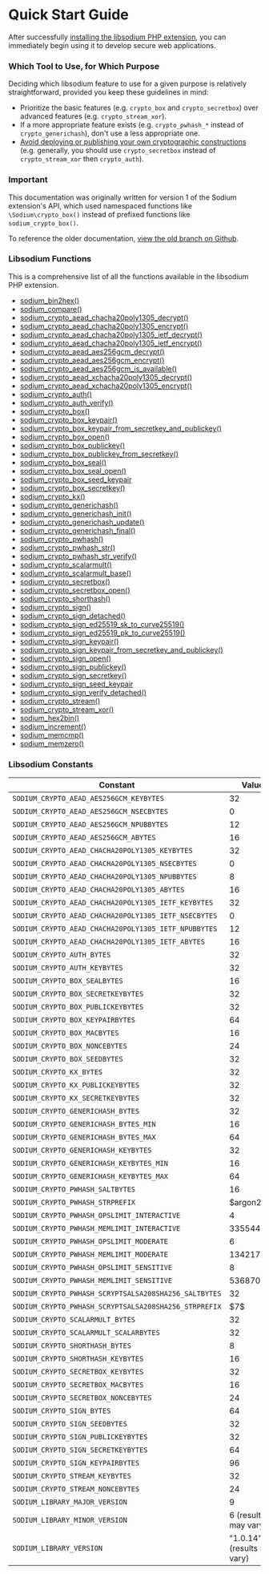 # Quick Start Guide

After successfully [installing the libsodium PHP extension](00-intro.md#installing-libsodium),
you can immediately begin using it to develop secure web applications.

<h3 id="which-tool">Which Tool to Use, for Which Purpose</h3>

Deciding which libsodium feature to use for a given purpose is relatively
straightforward, provided you keep these guidelines in mind:

* Prioritize the basic features (e.g. `crypto_box` and `crypto_secretbox`) over
  advanced features (e.g. `crypto_stream_xor`).
* If a more appropriate feature exists (e.g. `crypto_pwhash_*` instead of 
  `crypto_generichash`), don't use a less appropriate one.
* [Avoid deploying or publishing your own cryptographic constructions](http://www.cryptofails.com/post/75204435608/write-crypto-code-dont-publish-it)
  (e.g. generally, you should use `crypto_secretbox` instead of `crypto_stream_xor`
  then `crypto_auth`).

<h3>Important</h3>

This documentation was originally written for version 1 of the Sodium extension's API, which
used namespaced functions like `\Sodium\crypto_box()` instead of prefixed functions like
`sodium_crypto_box()`.
 
To reference the older documentation, [view the old branch on Github](https://github.com/paragonie/pecl-libsodium-doc/tree/v1).

<h3 id="function-index">Libsodium Functions</h3>

This is a comprehensive list of all the functions available in the libsodium PHP
extension.

* [sodium_bin2hex()](03-utilities-helpers.md#bin2hex)
* [sodium_compare()](03-utilities-helpers.md#compare)
* [sodium_crypto_aead_chacha20poly1305_decrypt()](08-advanced.md#crypto-aead-chacha20poly1305)
* [sodium_crypto_aead_chacha20poly1305_encrypt()](08-advanced.md#crypto-aead-chacha20poly1305)
* [sodium_crypto_aead_chacha20poly1305_ietf_decrypt()](08-advanced.md#crypto-aead-chacha20poly1305-ietf)
* [sodium_crypto_aead_chacha20poly1305_ietf_encrypt()](08-advanced.md#crypto-aead-chacha20poly1305-ietf)
* [sodium_crypto_aead_aes256gcm_decrypt()](08-advanced.md#crypto-aead-aes256gcm)
* [sodium_crypto_aead_aes256gcm_encrypt()](08-advanced.md#crypto-aead-aes256gcm)
* [sodium_crypto_aead_aes256gcm_is_available()](08-advanced.md#crypto-aead-aes256gcm)
* [sodium_crypto_aead_xchacha20poly1305_decrypt()](08-advanced.md#crypto-aead-xchacha20poly1305)
* [sodium_crypto_aead_xchacha20poly1305_encrypt()](08-advanced.md#crypto-aead-xchacha20poly1305)
* [sodium_crypto_auth()](04-secretkey-crypto.md#crypto-auth)
* [sodium_crypto_auth_verify()](04-secretkey-crypto.md#crypto-auth)
* [sodium_crypto_box()](05-publickey-crypto.md#crypto-box)
* [sodium_crypto_box_keypair()](05-publickey-crypto.md)
* [sodium_crypto_box_keypair_from_secretkey_and_publickey()](05-publickey-crypto.md)
* [sodium_crypto_box_open()](05-publickey-crypto.md#crypto-box)
* [sodium_crypto_box_publickey()](05-publickey-crypto.md)
* [sodium_crypto_box_publickey_from_secretkey()](08-advanced.md#public-key-from-secret-key)
* [sodium_crypto_box_seal()](08-advanced.md#crypto-box-seal)
* [sodium_crypto_box_seal_open()](08-advanced.md#crypto-box-seal)
* [sodium_crypto_box_seed_keypair](05-publickey-crypto.md#crypto-box-seed-keypair)
* [sodium_crypto_box_secretkey()](05-publickey-crypto.md)
* [sodium_crypto_kx()](08-advanced.md#crypto-kx)
* [sodium_crypto_generichash()](06-hashing.md#crypto-generichash)
* [sodium_crypto_generichash_init()](06-hashing.md#crypto-generichash)
* [sodium_crypto_generichash_update()](06-hashing.md#crypto-generichash)
* [sodium_crypto_generichash_final()](06-hashing.md#crypto-generichash)
* [sodium_crypto_pwhash()](07-password-hashing.md#crypto-pwhash)
* [sodium_crypto_pwhash_str()](07-password-hashing.md#crypto-pwhash-str)
* [sodium_crypto_pwhash_str_verify()](07-password-hashing.md#crypto-pwhash-str)
* [sodium_crypto_scalarmult()](08-advanced.md#crypto-scalarmult)
* [sodium_crypto_scalarmult_base()](08-advanced.md#public-key-from-secret-key)
* [sodium_crypto_secretbox()](04-secretkey-crypto.md#crypto-secretbox)
* [sodium_crypto_secretbox_open()](04-secretkey-crypto.md#crypto-secretbox-open)
* [sodium_crypto_shorthash()](06-hashing.md#crypto-shorthash)
* [sodium_crypto_sign()](05-publickey-crypto.md#crypto-sign)
* [sodium_crypto_sign_detached()](05-publickey-crypto.md#crypto-sign-detached)
* [sodium_crypto_sign_ed25519_sk_to_curve25519()](08-advanced.md#ed25519-key-to-curve25519-key)
* [sodium_crypto_sign_ed25519_pk_to_curve25519()](08-advanced.md#ed25519-key-to-curve25519-key)
* [sodium_crypto_sign_keypair()](05-publickey-crypto.md)
* [sodium_crypto_sign_keypair_from_secretkey_and_publickey()](05-publickey-crypto.md)
* [sodium_crypto_sign_open()](05-publickey-crypto.md#crypto-sign-open)
* [sodium_crypto_sign_publickey()](05-publickey-crypto.md)
* [sodium_crypto_sign_secretkey()](05-publickey-crypto.md)
* [sodium_crypto_sign_seed_keypair](05-publickey-crypto.md#crypto-sign-seed-keypair)
* [sodium_crypto_sign_verify_detached()](05-publickey-crypto.md#crypto-sign-verify-detached)
* [sodium_crypto_stream()](08-advanced.md#crypto-stream)
* [sodium_crypto_stream_xor()](08-advanced.md#crypto-stream)
* [sodium_hex2bin()](03-utilities-helpers.md#hex2bin)
* [sodium_increment()](03-utilities-helpers.md#increment)
* [sodium_memcmp()](03-utilities-helpers.md#memcmp)
* [sodium_memzero()](03-utilities-helpers.md#memzero)

<h3 id="constant-index">Libsodium Constants</h3>

<table class="table table-striped responsive">
    <thead>
        <tr>
            <th>Constant</th>
            <th>Value</th>
        </tr>
    </thead>
    <tbody>
        <tr>
            <td class="const_key">
                <code class="php">SODIUM_CRYPTO_AEAD_AES256GCM_KEYBYTES</code>
            </td>
            <td class="const_value">
                32
            </td>
        </tr>
        <tr>
            <td class="const_key">
                <code class="php">SODIUM_CRYPTO_AEAD_AES256GCM_NSECBYTES</code>
            </td>
            <td class="const_value">
                0
            </td>
        </tr>
        <tr>
            <td class="const_key">
                <code class="php">SODIUM_CRYPTO_AEAD_AES256GCM_NPUBBYTES</code>
            </td>
            <td class="const_value">
                12
            </td>
        </tr>
        <tr>
            <td class="const_key">
                <code class="php">SODIUM_CRYPTO_AEAD_AES256GCM_ABYTES</code>
            </td>
            <td class="const_value">
                16
            </td>
        </tr>
        <tr>
            <td class="const_key">
                <code class="php">SODIUM_CRYPTO_AEAD_CHACHA20POLY1305_KEYBYTES</code>
            </td>
            <td class="const_value">
                32
            </td>
        </tr>
        <tr>
            <td class="const_key">
                <code class="php">SODIUM_CRYPTO_AEAD_CHACHA20POLY1305_NSECBYTES</code>
            </td>
            <td class="const_value">
                0
            </td>
        </tr>
        <tr>
            <td class="const_key">
                <code class="php">SODIUM_CRYPTO_AEAD_CHACHA20POLY1305_NPUBBYTES</code>
            </td>
            <td class="const_value">
                8
            </td>
        </tr>
        <tr>
            <td class="const_key">
                <code class="php">SODIUM_CRYPTO_AEAD_CHACHA20POLY1305_ABYTES</code>
            </td>
            <td class="const_value">
                16
            </td>
        </tr>
        <tr>
            <td class="const_key">
                <code class="php">SODIUM_CRYPTO_AEAD_CHACHA20POLY1305_IETF_KEYBYTES</code>
            </td>
            <td class="const_value">
                32
            </td>
        </tr>
        <tr>
            <td class="const_key">
                <code class="php">SODIUM_CRYPTO_AEAD_CHACHA20POLY1305_IETF_NSECBYTES</code>
            </td>
            <td class="const_value">
                0
            </td>
        </tr>
        <tr>
            <td class="const_key">
                <code class="php">SODIUM_CRYPTO_AEAD_CHACHA20POLY1305_IETF_NPUBBYTES</code>
            </td>
            <td class="const_value">
                12
            </td>
        </tr>
        <tr>
            <td class="const_key">
                <code class="php">SODIUM_CRYPTO_AEAD_CHACHA20POLY1305_IETF_ABYTES</code>
            </td>
            <td class="const_value">
                16
            </td>
        </tr>
        <tr>
            <td class="const_key">
                <code class="php">SODIUM_CRYPTO_AUTH_BYTES</code>
            </td>
            <td class="const_value">
                32
            </td>
        </tr>
        <tr>
            <td class="const_key">
                <code class="php">SODIUM_CRYPTO_AUTH_KEYBYTES</code>
            </td>
            <td class="const_value">
                32
            </td>
        </tr>
        <tr>
            <td class="const_key">
                <code class="php">SODIUM_CRYPTO_BOX_SEALBYTES</code>
            </td>
            <td class="const_value">
                16
            </td>
        </tr>
        <tr>
            <td class="const_key">
                <code class="php">SODIUM_CRYPTO_BOX_SECRETKEYBYTES</code>
            </td>
            <td class="const_value">
                32
            </td>
        </tr>
        <tr>
            <td class="const_key">
                <code class="php">SODIUM_CRYPTO_BOX_PUBLICKEYBYTES</code>
            </td>
            <td class="const_value">
                32
            </td>
        </tr>
        <tr>
            <td class="const_key">
                <code class="php">SODIUM_CRYPTO_BOX_KEYPAIRBYTES</code>
            </td>
            <td class="const_value">
                64
            </td>
        </tr>
        <tr>
            <td class="const_key">
                <code class="php">SODIUM_CRYPTO_BOX_MACBYTES</code>
            </td>
            <td class="const_value">
                16
            </td>
        </tr>
        <tr>
            <td class="const_key">
                <code class="php">SODIUM_CRYPTO_BOX_NONCEBYTES</code>
            </td>
            <td class="const_value">
                24
            </td>
        </tr>
        <tr>
            <td class="const_key">
                <code class="php">SODIUM_CRYPTO_BOX_SEEDBYTES</code>
            </td>
            <td class="const_value">
                32
            </td>
        </tr>
        <tr>
            <td class="const_key">
                <code class="php">SODIUM_CRYPTO_KX_BYTES</code>
            </td>
            <td class="const_value">
                32
            </td>
        </tr>
        <tr>
            <td class="const_key">
                <code class="php">SODIUM_CRYPTO_KX_PUBLICKEYBYTES</code>
            </td>
            <td class="const_value">
                32
            </td>
        </tr>
        <tr>
            <td class="const_key">
                <code class="php">SODIUM_CRYPTO_KX_SECRETKEYBYTES</code>
            </td>
            <td class="const_value">
                32
            </td>
        </tr>
        <tr>
            <td class="const_key">
                <code class="php">SODIUM_CRYPTO_GENERICHASH_BYTES</code>
            </td>
            <td class="const_value">
                32
            </td>
        </tr>
        <tr>
            <td class="const_key">
                <code class="php">SODIUM_CRYPTO_GENERICHASH_BYTES_MIN</code>
            </td>
            <td class="const_value">
                16
            </td>
        </tr>
        <tr>
            <td class="const_key">
                <code class="php">SODIUM_CRYPTO_GENERICHASH_BYTES_MAX</code>
            </td>
            <td class="const_value">
                64
            </td>
        </tr>
        <tr>
            <td class="const_key">
                <code class="php">SODIUM_CRYPTO_GENERICHASH_KEYBYTES</code>
            </td>
            <td class="const_value">
                32
            </td>
        </tr>
        <tr>
            <td class="const_key">
                <code class="php">SODIUM_CRYPTO_GENERICHASH_KEYBYTES_MIN</code>
            </td>
            <td class="const_value">
                16
            </td>
        </tr>
        <tr>
            <td class="const_key">
                <code class="php">SODIUM_CRYPTO_GENERICHASH_KEYBYTES_MAX</code>
            </td>
            <td class="const_value">
                64
            </td>
        </tr>
        <tr id="const-crypto-pwhash">
            <td class="const_key">
                <code class="php">SODIUM_CRYPTO_PWHASH_SALTBYTES</code>
            </td>
            <td class="const_value">
                16
            </td>
        </tr>
        <tr>
            <td class="const_key">
                <code class="php">SODIUM_CRYPTO_PWHASH_STRPREFIX</code>
            </td>
            <td class="const_value">
                $argon2i$
            </td>
        </tr>
        <tr>
            <td class="const_key">
                <code class="php">SODIUM_CRYPTO_PWHASH_OPSLIMIT_INTERACTIVE</code>
            </td>
            <td class="const_value">
                4
            </td>
        </tr>
        <tr>
            <td class="const_key">
                <code class="php">SODIUM_CRYPTO_PWHASH_MEMLIMIT_INTERACTIVE</code>
            </td>
            <td class="const_value">
                33554432
            </td>
        </tr>
        <tr>
            <td class="const_key">
                <code class="php">SODIUM_CRYPTO_PWHASH_OPSLIMIT_MODERATE</code>
            </td>
            <td class="const_value">
                6
            </td>
        </tr>
        <tr>
            <td class="const_key">
                <code class="php">SODIUM_CRYPTO_PWHASH_MEMLIMIT_MODERATE</code>
            </td>
            <td class="const_value">
                134217728
            </td>
        </tr>
        <tr>
            <td class="const_key">
                <code class="php">SODIUM_CRYPTO_PWHASH_OPSLIMIT_SENSITIVE</code>
            </td>
            <td class="const_value">
                8
            </td>
        </tr>
        <tr>
            <td class="const_key">
                <code class="php">SODIUM_CRYPTO_PWHASH_MEMLIMIT_SENSITIVE</code>
            </td>
            <td class="const_value">
                536870912
            </td>
        </tr>
        <tr id="const-crypto-pwhash-scrypt">
            <td class="const_key">
                <code class="php">SODIUM_CRYPTO_PWHASH_SCRYPTSALSA208SHA256_SALTBYTES</code>
            </td>
            <td class="const_value">
                32
            </td>
        </tr>
        <tr>
            <td class="const_key">
                <code class="php">SODIUM_CRYPTO_PWHASH_SCRYPTSALSA208SHA256_STRPREFIX</code>
            </td>
            <td class="const_value">
                $7$
            </td>
        </tr>
        <tr>
            <td class="const_key">
                <code class="php">SODIUM_CRYPTO_SCALARMULT_BYTES</code>
            </td>
            <td class="const_value">
                32
            </td>
        </tr>
        <tr>
            <td class="const_key">
                <code class="php">SODIUM_CRYPTO_SCALARMULT_SCALARBYTES</code>
            </td>
            <td class="const_value">
                32
            </td>
        </tr>
        <tr>
            <td class="const_key">
                <code class="php">SODIUM_CRYPTO_SHORTHASH_BYTES</code>
            </td>
            <td class="const_value">
                8
            </td>
        </tr>
        <tr>
            <td class="const_key">
                <code class="php">SODIUM_CRYPTO_SHORTHASH_KEYBYTES</code>
            </td>
            <td class="const_value">
                16
            </td>
        </tr>
        <tr>
            <td class="const_key">
                <code class="php">SODIUM_CRYPTO_SECRETBOX_KEYBYTES</code>
            </td>
            <td class="const_value">
                32
            </td>
        </tr>
        <tr>
            <td class="const_key">
                <code class="php">SODIUM_CRYPTO_SECRETBOX_MACBYTES</code>
            </td>
            <td class="const_value">
                16
            </td>
        </tr>
        <tr>
            <td class="const_key">
                <code class="php">SODIUM_CRYPTO_SECRETBOX_NONCEBYTES</code>
            </td>
            <td class="const_value">
                24
            </td>
        </tr>
        <tr>
            <td class="const_key">
                <code class="php">SODIUM_CRYPTO_SIGN_BYTES</code>
            </td>
            <td class="const_value">
                64
            </td>
        </tr>
        <tr>
            <td class="const_key">
                <code class="php">SODIUM_CRYPTO_SIGN_SEEDBYTES</code>
            </td>
            <td class="const_value">
                32
            </td>
        </tr>
        <tr>
            <td class="const_key">
                <code class="php">SODIUM_CRYPTO_SIGN_PUBLICKEYBYTES</code>
            </td>
            <td class="const_value">
                32
            </td>
        </tr>
        <tr>
            <td class="const_key">
                <code class="php">SODIUM_CRYPTO_SIGN_SECRETKEYBYTES</code>
            </td>
            <td class="const_value">
                64
            </td>
        </tr>
        <tr>
            <td class="const_key">
                <code class="php">SODIUM_CRYPTO_SIGN_KEYPAIRBYTES</code>
            </td>
            <td class="const_value">
                96
            </td>
        </tr>
        <tr>
            <td class="const_key">
                <code class="php">SODIUM_CRYPTO_STREAM_KEYBYTES</code>
            </td>
            <td class="const_value">
                32
            </td>
        </tr>
        <tr>
            <td class="const_key">
                <code class="php">SODIUM_CRYPTO_STREAM_NONCEBYTES</code>
            </td>
            <td class="const_value">
                24
            </td>
        </tr>
        <tr>
            <td class="const_key">
                <code class="php">SODIUM_LIBRARY_MAJOR_VERSION</code>
            </td>
            <td class="const_value">
                9
            </td>
        </tr>
        <tr>
            <td class="const_key">
                <code class="php">SODIUM_LIBRARY_MINOR_VERSION</code>
            </td>
            <td class="const_value">
                6 (results may vary)
            </td>
        </tr>
        <tr>
            <td class="const_key">
                <code class="php">SODIUM_LIBRARY_VERSION</code>
            </td>
            <td class="const_value">
                "1.0.14" (results may vary)
            </td>
        </tr>
    </tbody>
</table>